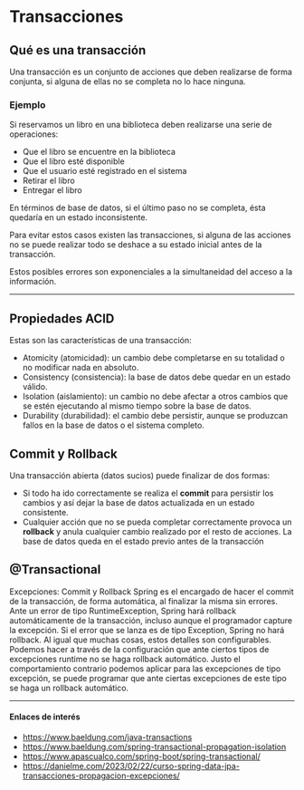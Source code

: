 # Transacciones
## Qué es una transacción
Una transacción es un conjunto de acciones que deben realizarse de forma conjunta, si alguna de ellas no se completa no lo hace ninguna.

### Ejemplo
Si reservamos un libro en una biblioteca deben realizarse una serie de operaciones:
- Que el libro se encuentre en la biblioteca
- Que el libro esté disponible
- Que el usuario esté registrado en el sistema
- Retirar el libro
- Entregar el libro

En términos de base de datos, si el último paso no se completa, ésta quedaría en un estado inconsistente.

Para evitar estos casos existen las transacciones, si alguna de las acciones no se puede realizar todo se deshace a su estado inicial antes de la transacción.

Estos posibles errores son exponenciales a la simultaneidad del acceso a la información.

***

## Propiedades ACID
Estas son las características de una transacción:
- Atomicity (atomicidad): un cambio debe completarse en su totalidad o no modificar nada en absoluto.
- Consistency (consistencia): la base de datos debe quedar en un estado válido.
- Isolation (aislamiento): un cambio no debe afectar a otros cambios que se estén ejecutando al mismo tiempo sobre la base de datos.
- Durability (durabilidad): el cambio debe persistir, aunque se produzcan fallos en la base de datos o el sistema completo. 

## Commit y Rollback
Una transacción abierta (datos sucios) puede finalizar de dos formas:
- Si todo ha ido correctamente se realiza el **commit** para persistir los cambios y así dejar la base de datos actualizada en un estado consistente.
- Cualquier acción que no se pueda completar correctamente provoca un **rollback** y anula cualquier cambio realizado por el resto de acciones. La base de datos queda en el estado previo antes de la transacción

## @Transactional

Excepciones: Commit y Rollback
Spring es el encargado de hacer el commit de la transacción, de forma automática, al finalizar la misma sin errores. 
Ante un error de tipo RuntimeException, Spring hará rollback automáticamente de la transacción, incluso aunque el programador capture la excepción. Si el error que se lanza es de tipo Exception, Spring no hará rollback. 
Al igual que muchas cosas, estos detalles son configurables. Podemos hacer a través de la configuración que ante ciertos tipos de excepciones runtime no se haga rollback automático. Justo el comportamiento contrario podemos aplicar para las excepciones de tipo excepción, se puede programar que ante ciertas excepciones de este tipo se haga un rollback automático. 


***
#### Enlaces de interés
- https://www.baeldung.com/java-transactions
- https://www.baeldung.com/spring-transactional-propagation-isolation
- https://www.apascualco.com/spring-boot/spring-transactional/
- https://danielme.com/2023/02/22/curso-spring-data-jpa-transacciones-propagacion-excepciones/